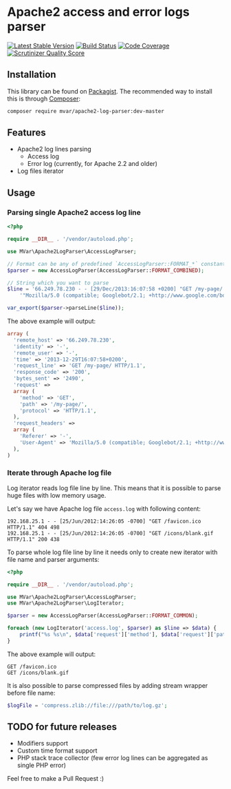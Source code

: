 Apache2 access and error logs parser
====================================

[![Latest Stable Version](https://poser.pugx.org/mvar/apache2-log-parser/v/stable.png)](https://packagist.org/packages/mvar/apache2-log-parser)
[![Build Status](https://travis-ci.org/mvar/apache2-log-parser.png?branch=master)](https://travis-ci.org/mvar/apache2-log-parser)
[![Code Coverage](https://scrutinizer-ci.com/g/mvar/apache2-log-parser/badges/coverage.png?s=c4f63101c2d2877a2a0623b3a75ee18b67636b97)](https://scrutinizer-ci.com/g/mvar/apache2-log-parser/)
[![Scrutinizer Quality Score](https://scrutinizer-ci.com/g/mvar/apache2-log-parser/badges/quality-score.png?s=2eb88f010261c2bc70e969cb98107a57342b3543)](https://scrutinizer-ci.com/g/mvar/apache2-log-parser/)

Installation
---

This library can be found on [Packagist](https://packagist.org/packages/mvar/apache2-log-parser).
The recommended way to install this is through [Composer](https://getcomposer.org):

```bash
composer require mvar/apache2-log-parser:dev-master
```

Features
--------

 - Apache2 log lines parsing
     - Access log
     - Error log (currently, for Apache 2.2 and older)
 - Log files iterator

Usage
-----

### Parsing single Apache2 access log line

```php
<?php

require __DIR__ . '/vendor/autoload.php';

use MVar\Apache2LogParser\AccessLogParser;

// Format can be any of predefined `AccessLogParser::FORMAT_*` constants or custom string
$parser = new AccessLogParser(AccessLogParser::FORMAT_COMBINED);

// String which you want to parse
$line = '66.249.78.230 - - [29/Dec/2013:16:07:58 +0200] "GET /my-page/ HTTP/1.1" 200 2490 "-" ' .
    '"Mozilla/5.0 (compatible; Googlebot/2.1; +http://www.google.com/bot.html)"';

var_export($parser->parseLine($line));
```

The above example will output:

```php
array (
  'remote_host' => '66.249.78.230',
  'identity' => '-',
  'remote_user' => '-',
  'time' => '2013-12-29T16:07:58+0200',
  'request_line' => 'GET /my-page/ HTTP/1.1',
  'response_code' => '200',
  'bytes_sent' => '2490',
  'request' =>
  array (
    'method' => 'GET',
    'path' => '/my-page/',
    'protocol' => 'HTTP/1.1',
  ),
  'request_headers' =>
  array (
    'Referer' => '-',
    'User-Agent' => 'Mozilla/5.0 (compatible; Googlebot/2.1; +http://www.google.com/bot.html)',
  ),
)
```

### Iterate through Apache log file

Log iterator reads log file line by line. This means that it is possible to
parse huge files with low memory usage.

Let's say we have Apache log file `access.log` with following content:

```
192.168.25.1 - - [25/Jun/2012:14:26:05 -0700] "GET /favicon.ico HTTP/1.1" 404 498
192.168.25.1 - - [25/Jun/2012:14:26:05 -0700] "GET /icons/blank.gif HTTP/1.1" 200 438
```

To parse whole log file line by line it needs only to create new iterator with
file name and parser arguments:

```php
<?php

require __DIR__ . '/vendor/autoload.php';

use MVar\Apache2LogParser\AccessLogParser;
use MVar\Apache2LogParser\LogIterator;

$parser = new AccessLogParser(AccessLogParser::FORMAT_COMMON);

foreach (new LogIterator('access.log', $parser) as $line => $data) {
    printf("%s %s\n", $data['request']['method'], $data['request']['path']);
}
```

The above example will output:

```
GET /favicon.ico
GET /icons/blank.gif
```

It is also possible to parse compressed files by adding stream wrapper before file name:

```php
$logFile = 'compress.zlib://file:///path/to/log.gz';
```

TODO for future releases
------------------------

 - Modifiers support
 - Custom time format support
 - PHP stack trace collector (few error log lines can be aggregated as single PHP error)

Feel free to make a Pull Request :)

